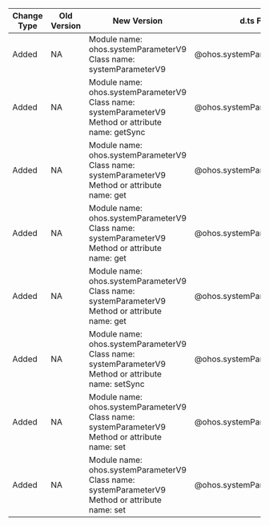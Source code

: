 | Change Type | Old Version | New Version | d.ts File |
| ---- | ------ | ------ | -------- |
|Added|NA|Module name: ohos.systemParameterV9<br>Class name: systemParameterV9|@ohos.systemParameterV9.d.ts|
|Added|NA|Module name: ohos.systemParameterV9<br>Class name: systemParameterV9<br>Method or attribute name: getSync|@ohos.systemParameterV9.d.ts|
|Added|NA|Module name: ohos.systemParameterV9<br>Class name: systemParameterV9<br>Method or attribute name: get|@ohos.systemParameterV9.d.ts|
|Added|NA|Module name: ohos.systemParameterV9<br>Class name: systemParameterV9<br>Method or attribute name: get|@ohos.systemParameterV9.d.ts|
|Added|NA|Module name: ohos.systemParameterV9<br>Class name: systemParameterV9<br>Method or attribute name: get|@ohos.systemParameterV9.d.ts|
|Added|NA|Module name: ohos.systemParameterV9<br>Class name: systemParameterV9<br>Method or attribute name: setSync|@ohos.systemParameterV9.d.ts|
|Added|NA|Module name: ohos.systemParameterV9<br>Class name: systemParameterV9<br>Method or attribute name: set|@ohos.systemParameterV9.d.ts|
|Added|NA|Module name: ohos.systemParameterV9<br>Class name: systemParameterV9<br>Method or attribute name: set|@ohos.systemParameterV9.d.ts|
